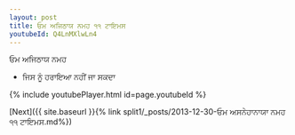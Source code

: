 ```yaml
---
layout: post
title: ਓਮ ਅਜਿਠਾਯ ਨਮਹ ੧੧ ਟਾਇਮਸ
youtubeId: Q4LnMXlwLn4
---
```

 
 
 ਓਮ ਅਜਿਠਾਯ ਨਮਹ  
 
 -  ਜਿਸ ਨੂੰ ਹਰਾਇਆ ਨਹੀਂ ਜਾ ਸਕਦਾ 
 
  
 
  
 
 
 
 
 
 


{% include youtubePlayer.html id=page.youtubeId %}
 
[Next]({{ site.baseurl }}{% link  split1/_posts/2013-12-30-ਓਮ ਅਸਨੇਹਾਨਾਯਾ ਨਮਹ ੧੧ ਟਾਇਮਸ.md%})
 
